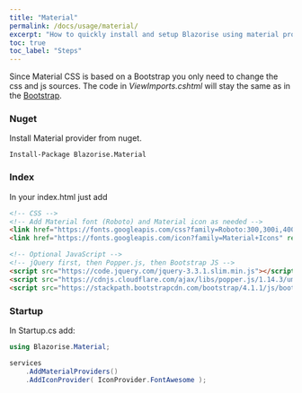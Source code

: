 ```yaml
---
title: "Material"
permalink: /docs/usage/material/
excerpt: "How to quickly install and setup Blazorise using material provider."
toc: true
toc_label: "Steps"
---
```


Since Material CSS is based on a Bootstrap you only need to change the css and js sources. The code in _ViewImports.cshtml_ will stay the same as in the [Bootstrap](docs/usage/bootstrap).

### Nuget

Install Material provider from nuget.

```
Install-Package Blazorise.Material
```

### Index

In your index.html just add 

```html
<!-- CSS -->
<!-- Add Material font (Roboto) and Material icon as needed -->
<link href="https://fonts.googleapis.com/css?family=Roboto:300,300i,400,400i,500,500i,700,700i|Roboto+Mono:300,400,700|Roboto+Slab:300,400,700" rel="stylesheet">
<link href="https://fonts.googleapis.com/icon?family=Material+Icons" rel="stylesheet">

<!-- Optional JavaScript -->
<!-- jQuery first, then Popper.js, then Bootstrap JS -->
<script src="https://code.jquery.com/jquery-3.3.1.slim.min.js"></script>
<script src="https://cdnjs.cloudflare.com/ajax/libs/popper.js/1.14.3/umd/popper.min.js"></script>
<script src="https://stackpath.bootstrapcdn.com/bootstrap/4.1.1/js/bootstrap.min.js"></script>
```

### Startup

In Startup.cs add:

```cs
using Blazorise.Material;

services
    .AddMaterialProviders()
    .AddIconProvider( IconProvider.FontAwesome );
```